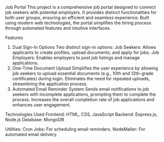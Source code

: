 Job Portal
This project is a comprehensive job portal designed to connect job seekers with potential employers. It provides distinct functionalities for both user groups, ensuring an efficient and seamless experience. Built using modern web technologies, the portal simplifies the hiring process through automated features and intuitive interfaces.

Features
1. Dual Sign-In Options
Two distinct sign-in options:
Job Seekers: Allows applicants to create profiles, upload documents, and apply for jobs.
Job Employers: Enables employers to post job listings and manage applications.
2. One-Time Document Upload
Simplifies the user experience by allowing job seekers to upload essential documents (e.g., 10th and 12th-grade certificates) during login.
Eliminates the need for repeated uploads, streamlining the application process.
3. Automated Email Reminder System
Sends email notifications to job seekers with incomplete applications, prompting them to complete the process.
Increases the overall completion rate of job applications and enhances user engagement.

Technologies Used
Frontend: HTML, CSS, JavaScript
Backend: Express.js, Node.js
Database: MongoDB

Utilities:
Cron Jobs: For scheduling email reminders.
NodeMailer: For automated email delivery.
